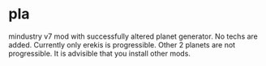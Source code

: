 # pla
mindustry v7 mod with successfully altered planet generator.  No techs are added. Currently only erekis is progressible. Other 2 planets are  not progressible. It is advisible that you install other mods. 
